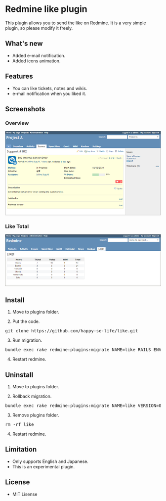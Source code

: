 # Redmine like plugin
This plugin allows you to send the like on Redmine. It is a very simple plugin, so please modify it freely.

## What's new
* Added e-mail notification.
* Added icons animation.

## Features
* You can like tickets, notes and wikis.
* e-mail notification when you liked it.

## Screenshots

### Overview
<img src="./assets/images/like_issue.png" width="600px">

### Like Total
<img src="./assets/images/like_total.png" width="600px">

## Install

1. Move to plugins folder.

2. Put the code.
<pre>
git clone https://github.com/happy-se-life/like.git
</pre>

3. Run migration.
<pre>
bundle exec rake redmine:plugins:migrate NAME=like RAILS_ENV=production
</pre>

4. Restart redmine.

## Uninstall

1. Move to plugins folder.

2. Rollback migration.
<pre>
bundle exec rake redmine:plugins:migrate NAME=like VERSION=0 RAILS_ENV=production
</pre>

3. Remove plugins folder.
<pre>
rm -rf like
</pre>

4. Restart redmine.

## Limitation
* Only supports English and Japanese.
* This is an experimental plugin.

## License
* MIT Lisense
